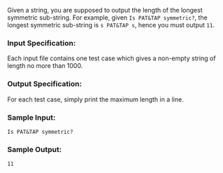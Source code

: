 <!-- Title
Longest Symmetric String (25)
-->
Given a string, you are supposed to output the length of the longest symmetric
sub-string. For example, given `Is PAT&TAP symmetric?`, the longest symmetric
sub-string is `s PAT&TAP s`, hence you must output `11`.

### Input Specification:

Each input file contains one test case which gives a non-empty string of
length no more than 1000.

### Output Specification:

For each test case, simply print the maximum length in a line.

### Sample Input:

    
    
    Is PAT&TAP symmetric?
    

### Sample Output:

    
    
    11
    

